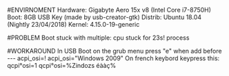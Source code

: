 #ENVIRNOMENT
Hardware: Gigabyte Aero 15x v8 (Intel Core i7-8750H)
Boot:     8GB USB Key (made by usb-creator-gtk)
Distrib:  Ubuntu 18.04 (Nightly 23/04/2018)
Kernel:   4.15.0-19-generic

#PROBLEM
Boot stuck with multiple:
cpu stuck for 23s! process

#WORKAROUND
In USB Boot on the grub menu press "e"
when add before ---
acpi_osi=! acpi_osi="Windows 2009"
On french keybord keypress this: qcpi°osi=1 qcpi°osi=%Zindozs éààç%
